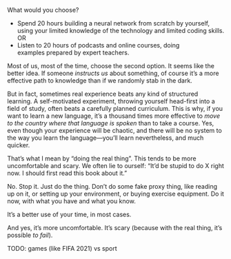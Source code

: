 What would you choose?

-   Spend 20 hours building a neural network from scratch by yourself,
    using your limited knowledge of the technology and limited coding
    skills. OR
-   Listen to 20 hours of podcasts and online courses, doing
    examples prepared by expert teachers.

Most of us, most of the time, choose the second option. It seems like
the better idea. If someone *instructs us* about something, of course
it’s a more effective path to knowledge than if we randomly stab in the
dark.

But in fact, sometimes real experience beats any kind of structured
learning. A self-motivated experiment, throwing yourself head-first into
a field of study, often beats a carefully planned curriculum. This is
why, if you want to learn a new language, it’s a thousand times more
effective to *move to the country where that language is spoken* than to
take a course. Yes, even though your experience will be chaotic, and
there will be no system to the way you learn the language—you’ll learn
nevertheless, and much quicker.

That’s what I mean by “doing the real thing”. This tends to be more
uncomfortable and scary. We often lie to ourself: “It’d be stupid to do
X right now. I should first read this book about it.”

No. Stop it. Just do the thing. Don’t do some fake proxy thing, like
reading up on it, or setting up your environment, or buying exercise
equipment. Do it now, with what you have and what you know.

It’s a better use of your time, in most cases.

And yes, it’s more uncomfortable. It’s scary (because with the real
thing, it’s possible *to fail*).

TODO: games (like FIFA 2021) vs sport
